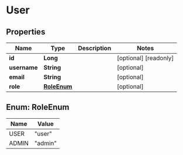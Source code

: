 

# User


## Properties

| Name | Type | Description | Notes |
|------------ | ------------- | ------------- | -------------|
|**id** | **Long** |  |  [optional] [readonly] |
|**username** | **String** |  |  [optional] |
|**email** | **String** |  |  [optional] |
|**role** | [**RoleEnum**](#RoleEnum) |  |  [optional] |



## Enum: RoleEnum

| Name | Value |
|---- | -----|
| USER | &quot;user&quot; |
| ADMIN | &quot;admin&quot; |



